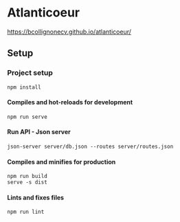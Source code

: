 # Atlanticoeur

https://bcollignonecv.github.io/atlanticoeur/

## Setup 

### Project setup
```
npm install
```

#### Compiles and hot-reloads for development
```
npm run serve
```

#### Run API - Json server
```
json-server server/db.json --routes server/routes.json
```

#### Compiles and minifies for production
```
npm run build
serve -s dist
```

#### Lints and fixes files
```
npm run lint
```
